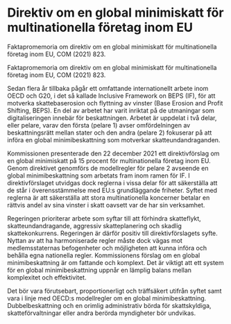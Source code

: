 # Direktiv om en global minimiskatt för multinationella företag inom EU

Faktapromemoria om direktiv om en global minimiskatt för multinationella företag inom EU, COM (2021) 823.

Faktapromemoria om direktiv om en global minimiskatt för multinationella företag inom EU, COM (2021) 823.

Sedan flera år tillbaka pågår ett omfattande internationellt arbete inom OECD och G20, i det så kallade Inclusive Framework on BEPS (IF), för att motverka skattebaserosion och flyttning av vinster (Base Erosion and Profit Shifting, BEPS). En del av arbetet har varit inriktat på de utmaningar som digitaliseringen innebär för beskattningen. Arbetet är uppdelat i två delar, eller pelare, varav den första (pelare 1) avser omfördelningen av beskattningsrätt mellan stater och den andra (pelare 2) fokuserar på att införa en global minimibeskattning som motverkar skatteundandraganden.

Kommissionen presenterade den 22 december 2021 ett direktivförslag om en global minimiskatt på 15 procent för multinationella företag inom EU. Genom direktivet genomförs de modellregler för pelare 2 avseende en global minimibeskattning som arbetats fram inom ramen för IF. I direktivförslaget utvidgas dock reglerna i vissa delar för att säkerställa att de står i överensstämmelse med EU:s grundläggande friheter. Syftet med reglerna är att säkerställa att stora multinationella koncerner betalar en rättvis andel av sina vinster i skatt oavsett var de har sin verksamhet.

Regeringen prioriterar arbete som syftar till att förhindra skatteflykt, skatteundandragande, aggressiv skatteplanering och skadlig skattekonkurrens. Regeringen är därför positiv till direktivförslagets syfte. Nyttan av att ha harmoniserade regler måste dock vägas mot medlemsstaternas befogenheter och möjligheten att kunna införa och behålla egna nationella regler. Kommissionens förslag om en global minimibeskattning är om fattande och komplext. Det är viktigt att ett system för en global minimibeskattning uppnår en lämplig balans mellan komplexitet och effektivitet.

Det bör vara förutsebart, proportionerligt och träffsäkert utifrån syftet samt vara i linje med OECD:s modellregler om en global minimibeskattning. Dubbelbeskattning och en orimlig administrativ börda för skattskyldiga, skatteförvaltningar eller andra berörda myndigheter bör undvikas.
